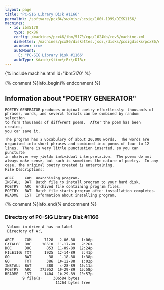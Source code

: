 ```yaml
---
layout: page
title: "PC-SIG Library Disk #1166"
permalink: /software/pcx86/sw/misc/pcsig/1000-1999/DISK1166/
machines:
  - id: ibm5170
    type: pcx86
    config: /machines/pcx86/ibm/5170/cga/1024kb/rev3/machine.xml
    diskettes: /machines/pcx86/diskettes.json,/disks/pcsigdisks/pcx86/diskettes.json
    autoGen: true
    autoMount:
      B: "PC-SIG Library Disk #1166"
    autoType: $date\r$time\rB:\rDIR\r
---
```


{% include machine.html id="ibm5170" %}

{% comment %}info_begin{% endcomment %}

## Information about "POETRY GENERATOR"

    POETRY GENERATOR produces original poetry effortlessly: thousands of
    phrases, words, and several formats can be combined by random selection
    to form thousands of different poems.  After the poem has been created,
    you can save it.
    
    The program has a vocabulary of about 20,000 words.  The words are
    organized into short phrases and combined into poems of four to 12
    lines.  There is very little punctuation inserted, so you can punctuate
    in whatever way yields individual interpretation.  The poems do not
    always make sense, but such is sometimes the nature of poetry.  In any
    case, the original poetry created is entertaining.
    File Descriptions:
    
    ARCE     COM  Unarchiving program.
    INSTALL  BAT  Batch file to install program to your hard disk.
    POETRY   ARC  Archived file containing program files.
    POETRY   BAT  Batch file starts program after installation completes.
    README   1ST  Information about installing program.
{% comment %}info_end{% endcomment %}


### Directory of PC-SIG Library Disk #1166

     Volume in drive A has no label
     Directory of A:\

    ARCE     COM      7128   2-06-88   1:06p
    CATALOG  DOC     20518  11-17-89   9:26a
    DOC      DOC       853  11-09-89  12:24p
    FILE1166 TXT      1925  12-14-89   3:41p
    GO       BAT        38   1-18-88   1:38p
    GO       TXT       386  10-12-88   1:02p
    INSTALL  BAT       380   4-28-89  10:11a
    POETRY   ARC    273952  10-29-89  10:58p
    README   1ST      1404  10-29-89  10:57p
            9 file(s)     306584 bytes
                           11264 bytes free
